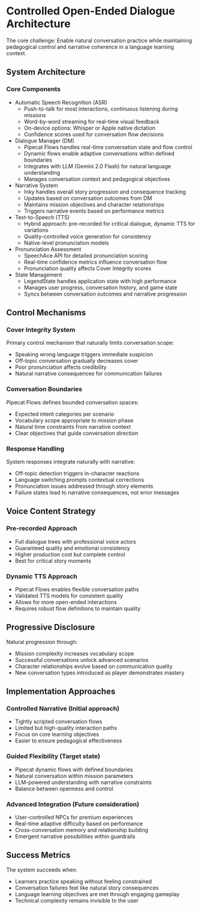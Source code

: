 # Controlled Open-Ended Dialogue Architecture

The core challenge: Enable natural conversation practice while maintaining pedagogical control and narrative coherence in a language learning context.

## System Architecture

### Core Components

- Automatic Speech Recognition (ASR)
  - Push-to-talk for most interactions, continuous listening during missions
  - Word-by-word streaming for real-time visual feedback
  - On-device options: Whisper or Apple native dictation
  - Confidence scores used for conversation flow decisions
- Dialogue Manager (DM)
  - Pipecat Flows handles real-time conversation state and flow control
  - Dynamic flows enable adaptive conversations within defined boundaries
  - Integrates with LLM (Gemini 2.0 Flash) for natural language understanding
  - Manages conversation context and pedagogical objectives
- Narrative System
  - Inky handles overall story progression and consequence tracking
  - Updates based on conversation outcomes from DM
  - Maintains mission objectives and character relationships
  - Triggers narrative events based on performance metrics
- Text-to-Speech (TTS)
  - Hybrid approach: pre-recorded for critical dialogue, dynamic TTS for variations
  - Quality-controlled voice generation for consistency
  - Native-level pronunciation models
- Pronunciation Assessment
  - SpeechAce API for detailed pronunciation scoring
  - Real-time confidence metrics influence conversation flow
  - Pronunciation quality affects Cover Integrity scores
- State Management
  - LegendState handles application state with high performance
  - Manages user progress, conversation history, and game state
  - Syncs between conversation outcomes and narrative progression

## Control Mechanisms

### Cover Integrity System

Primary control mechanism that naturally limits conversation scope:

- Speaking wrong language triggers immediate suspicion
- Off-topic conversation gradually decreases cover
- Poor pronunciation affects credibility
- Natural narrative consequences for communication failures

### Conversation Boundaries

Pipecat Flows defines bounded conversation spaces:

- Expected intent categories per scenario
- Vocabulary scope appropriate to mission phase
- Natural time constraints from narrative context
- Clear objectives that guide conversation direction

### Response Handling

System responses integrate naturally with narrative:

- Off-topic detection triggers in-character reactions
- Language switching prompts contextual corrections
- Pronunciation issues addressed through story elements
- Failure states lead to narrative consequences, not error messages

## Voice Content Strategy

### Pre-recorded Approach

- Full dialogue trees with professional voice actors
- Guaranteed quality and emotional consistency
- Higher production cost but complete control
- Best for critical story moments

### Dynamic TTS Approach

- Pipecat Flows enables flexible conversation paths
- Validated TTS models for consistent quality
- Allows for more open-ended interactions
- Requires robust flow definitions to maintain quality

## Progressive Disclosure

Natural progression through:

- Mission complexity increases vocabulary scope
- Successful conversations unlock advanced scenarios
- Character relationships evolve based on communication quality
- New conversation types introduced as player demonstrates mastery

## Implementation Approaches

### Controlled Narrative (Initial approach)

- Tightly scripted conversation flows
- Limited but high-quality interaction paths
- Focus on core learning objectives
- Easier to ensure pedagogical effectiveness

### Guided Flexibility (Target state)

- Pipecat dynamic flows with defined boundaries
- Natural conversation within mission parameters
- LLM-powered understanding with narrative constraints
- Balance between openness and control

### Advanced Integration (Future consideration)

- User-controlled NPCs for premium experiences
- Real-time adaptive difficulty based on performance
- Cross-conversation memory and relationship building
- Emergent narrative possibilities within guardrails

## Success Metrics

The system succeeds when:

- Learners practice speaking without feeling constrained
- Conversation failures feel like natural story consequences
- Language learning objectives are met through engaging gameplay
- Technical complexity remains invisible to the user
